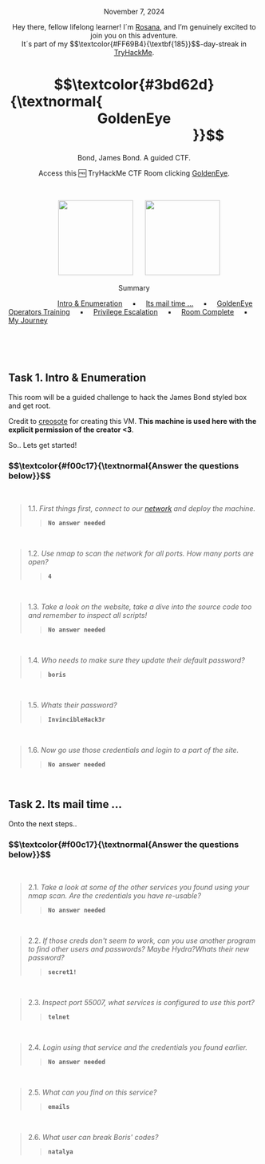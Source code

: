 <p align="center">November 7, 2024</p>
<p align="center">Hey there, fellow lifelong learner! I´m <a href="https://www.linkedin.com/in/rosanafssantos/">Rosana</a>, and I’m genuinely excited to join you on this adventure.<br>
It´s part of my $$\textcolor{#FF69B4}{\textbf{185}}$$-day-streak in  <a href="https://tryhackme.com/r/hacktivities">TryHackMe</a>.</p>

<h1 align="center">
  $$\textcolor{#3bd62d}{\textnormal{&nbsp;&nbsp;&nbsp;&nbsp;&nbsp;&nbsp;&nbsp;&nbsp;&nbsp;&nbsp;&nbsp;&nbsp;&nbsp;&nbsp;&nbsp;&nbsp;&nbsp;&nbsp;&nbsp;&nbsp;&nbsp;&nbsp;&nbsp;&nbsp;&nbsp;&nbsp;&nbsp;&nbsp;&nbsp;&nbsp;&nbsp;&nbsp;&nbsp;&nbsp;&nbsp;&nbsp;&nbsp;&nbsp;&nbsp;&nbsp;&nbsp;&nbsp;&nbsp;&nbsp;&nbsp;&nbsp;&nbsp; GoldenEye &nbsp;&nbsp;&nbsp;&nbsp;&nbsp;&nbsp;&nbsp;&nbsp;&nbsp;&nbsp;&nbsp;&nbsp;&nbsp;&nbsp;&nbsp;&nbsp;&nbsp;&nbsp;&nbsp;&nbsp;&nbsp;&nbsp;&nbsp;&nbsp;&nbsp;&nbsp;&nbsp;&nbsp;&nbsp;&nbsp;&nbsp;&nbsp;&nbsp;&nbsp;&nbsp;&nbsp;&nbsp;&nbsp;&nbsp;&nbsp;&nbsp;&nbsp;&nbsp;&nbsp;&nbsp;}}$$
</h1>
<p align="center">Bond, James Bond. A guided CTF.</p>
<p align="center">Access this 🆓 TryHackMe CTF Room clicking <a href="https://tryhackme.com/r/room/goldeneye">GoldenEye</a>.</p><br>
<p align="center">
  <img height="150px" hspace="20" src="https://tryhackme-images.s3.amazonaws.com/room-icons/77b55a2ac1ac79ca534d6fc003c042b3.png">
  <img height="150px" src="https://github.com/user-attachments/assets/42c32412-a499-4375-aec1-6f7065cad18b">
</p>

<p align="center">Summary</p>

&nbsp;&nbsp;&nbsp;&nbsp;&nbsp;&nbsp;&nbsp;&nbsp;&nbsp;&nbsp;&nbsp;&nbsp;&nbsp;&nbsp;&nbsp;&nbsp;&nbsp;&nbsp;&nbsp;&nbsp;&nbsp;&nbsp;&nbsp;&nbsp; [Intro & Enumeration](#1) &nbsp;&nbsp;&nbsp;&nbsp;▪️&nbsp;&nbsp;&nbsp;&nbsp; [Its mail time ...](#2) &nbsp;&nbsp;&nbsp;&nbsp;▪️&nbsp;&nbsp;&nbsp;&nbsp; [GoldenEye Operators Training](#3) &nbsp;&nbsp;&nbsp;&nbsp;▪️&nbsp;&nbsp;&nbsp;&nbsp; [Privilege Escalation](#4) &nbsp;&nbsp;&nbsp;&nbsp;▪️&nbsp;&nbsp;&nbsp;&nbsp; [Room Complete](#5) &nbsp;&nbsp;&nbsp;&nbsp;▪️&nbsp;&nbsp;&nbsp;&nbsp; [My Journey](#6)

<br>
<br>
<br>
<h2>Task 1. Intro & Enumeration<a id='1'></a></h2>
<p>This room will be a guided challenge to hack the James Bond styled box and get root.</p>
<p>Credit to <a href="https://www.vulnhub.com/author/creosote,584/">creosote</a> for creating this VM. <strong>This machine is used here with the explicit permission of the creator <3</strong>.</p>
<p>So.. Lets get started!</p>

<h3 align="left"> $$\textcolor{#f00c17}{\textnormal{Answer the questions below}}$$ </h3>
<br>

> 1.1. <em>First things first, connect to our <a href="https://tryhackme.com/r/access">network</a> and deploy the machine.</em><br><a id='1.1'></a>
>> <code><strong>No answer needed</strong></code>

<br>

> 1.2. <em>Use nmap to scan the network for all ports. How many ports are open?</em><br><a id='1.2'></a>
>> <code><strong>4</strong></code>

<br>

> 1.3. <em>Take a look on the website, take a dive into the source code too and remember to inspect all scripts!</em><br><a id='1.3'></a>
>> <code><strong>No answer needed</strong></code>

<br>

> 1.4. <em>Who needs to make sure they update their default password?</em><br><a id='1.4'></a>
>> <code><strong>boris</strong></code>

<br>

> 1.5. <em>Whats their password?</em><br><a id='1.5'></a>
>> <code><strong>InvincibleHack3r</strong></code>

<br>

> 1.6. <em>Now go use those credentials and login to a part of the site.</em><br><a id='1.5'></a>
>> <code><strong>No answer needed</strong></code>

<br>
<h2>Task 2. Its mail time ...<a id='2'></a></h2>
<p>Onto the next steps.. </p>

<h3 align="left"> $$\textcolor{#f00c17}{\textnormal{Answer the questions below}}$$ </h3>
<br>

> 2.1. <em>Take a look at some of the other services you found using your nmap scan. Are the credentials you have re-usable? </em><br><a id='2.1'></a>
>> <code><strong>No answer needed</strong></code>

<br>

> 2.2. <em>If those creds don't seem to work, can you use another program to find other users and passwords? Maybe Hydra?Whats their new password?</em><br><a id='2.2'></a>
>> <code><strong>secret1!</strong></code>

<br>

> 2.3. <em>Inspect port 55007, what services is configured to use this port?</em><br><a id='2.3'></a>
>> <code><strong>telnet</strong></code>

<br>

> 2.4. <em>Login using that service and the credentials you found earlier.</em><br><a id='2.4'></a>
>> <code><strong>No answer needed</strong></code>

<br>

> 2.5. <em>What can you find on this service?</em><br><a id='2.5'></a>
>> <code><strong>emails</strong></code>

<br>

> 2.6. <em>What user can break Boris' codes?</em><br><a id='2.6'></a>
>> <code><strong>natalya</strong></code>

